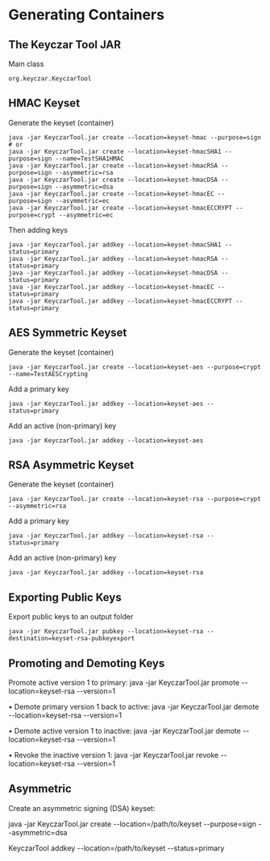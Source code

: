 # Generating Containers

## The Keyczar Tool JAR
Main class

    org.keyczar.KeyczarTool

## HMAC Keyset
Generate the keyset (container)

    java -jar KeyczarTool.jar create --location=keyset-hmac --purpose=sign
    # or
    java -jar KeyczarTool.jar create --location=keyset-hmacSHA1 --purpose=sign --name=TestSHA1HMAC
    java -jar KeyczarTool.jar create --location=keyset-hmacRSA --purpose=sign --asymmetric=rsa
    java -jar KeyczarTool.jar create --location=keyset-hmacDSA --purpose=sign --asymmetric=dsa
    java -jar KeyczarTool.jar create --location=keyset-hmacEC --purpose=sign --asymmetric=ec
    java -jar KeyczarTool.jar create --location=keyset-hmacECCRYPT --purpose=crypt --asymmetric=ec

Then adding keys

    java -jar KeyczarTool.jar addkey --location=keyset-hmacSHA1 --status=primary
    java -jar KeyczarTool.jar addkey --location=keyset-hmacRSA --status=primary
    java -jar KeyczarTool.jar addkey --location=keyset-hmacDSA --status=primary
    java -jar KeyczarTool.jar addkey --location=keyset-hmacEC --status=primary
    java -jar KeyczarTool.jar addkey --location=keyset-hmacECCRYPT --status=primary

## AES Symmetric Keyset
Generate the keyset (container)

    java -jar KeyczarTool.jar create --location=keyset-aes --purpose=crypt --name=TestAESCrypting
    
Add a primary key

    java -jar KeyczarTool.jar addkey --location=keyset-aes --status=primary
    
Add an active (non-primary) key

    java -jar KeyczarTool.jar addkey --location=keyset-aes
    

## RSA Asymmetric Keyset
Generate the keyset (container)

    java -jar KeyczarTool.jar create --location=keyset-rsa --purpose=crypt --asymmetric=rsa

Add a primary key

    java -jar KeyczarTool.jar addkey --location=keyset-rsa --status=primary

Add an active (non-primary) key

    java -jar KeyczarTool.jar addkey --location=keyset-rsa


## Exporting Public Keys

Export public keys to an output folder

    java -jar KeyczarTool.jar pubkey --location=keyset-rsa --destination=keyset-rsa-pubkeyexport

## Promoting and Demoting Keys
Promote active version 1 to primary:
    java -jar KeyczarTool.jar promote --location=keyset-rsa --version=1

• Demote primary version 1 back to active:
    java -jar KeyczarTool.jar demote --location=keyset-rsa --version=1

• Demote active version 1 to inactive:
    java -jar KeyczarTool.jar demote --location=keyset-rsa --version=1

• Revoke the inactive version 1:
    java -jar KeyczarTool.jar revoke --location=keyset-rsa --version=1


## Asymmetric
Create an asymmetric signing (DSA) keyset:

java -jar KeyczarTool.jar create --location=/path/to/keyset --purpose=sign --asymmetric=dsa

KeyczarTool addkey --location=/path/to/keyset --status=primary